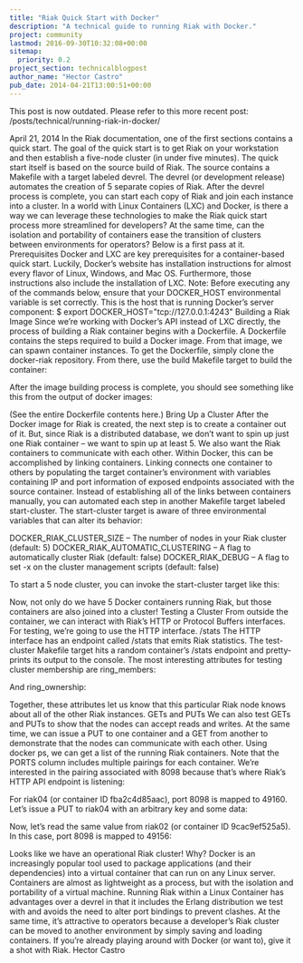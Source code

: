 ```yaml
---
title: "Riak Quick Start with Docker"
description: "A technical guide to running Riak with Docker."
project: community
lastmod: 2016-09-30T10:32:08+00:00
sitemap:
  priority: 0.2
project_section: technicalblogpost
author_name: "Hector Castro"
pub_date: 2014-04-21T13:00:51+00:00
---
```


This post is now outdated. Please refer to this more recent post: /posts/technical/running-riak-in-docker/

April 21, 2014
In the Riak documentation, one of the first sections contains a quick start. The goal of the quick start is to get Riak on your workstation and then establish a five-node cluster (in under five minutes).
The quick start itself is based on the source build of Riak. The source contains a Makefile with a target labeled devrel. The devrel (or development release) automates the creation of 5 separate copies of Riak. After the devrel process is complete, you can start each copy of Riak and join each instance into a cluster.
In a world with Linux Containers (LXC) and Docker, is there a way we can leverage these technologies to make the Riak quick start process more streamlined for developers? At the same time, can the isolation and portability of containers ease the transition of clusters between environments for operators?
Below is a first pass at it.
Prerequisites
Docker and LXC are key prerequisites for a container-based quick start. Luckily, Docker’s website has installation instructions for almost every flavor of Linux, Windows, and Mac OS. Furthermore, those instructions also include the installation of LXC.
Note: Before executing any of the commands below, ensure that your DOCKER\_HOST environmental variable is set correctly. This is the host that is running Docker’s server component:
$ export DOCKER\_HOST="tcp://127.0.0.1:4243" 
Building a Riak Image
Since we’re working with Docker’s API instead of LXC directly, the process of building a Riak container begins with a Dockerfile. A Dockerfile contains the steps required to build a Docker image. From that image, we can spawn container instances.
To get the Dockerfile, simply clone the docker-riak repository. From there, use the build Makefile target to build the container:

After the image building process is complete, you should see something like this from the output of docker images:

(See the entire Dockerfile contents here.)
Bring Up a Cluster
After the Docker image for Riak is created, the next step is to create a container out of it. But, since Riak is a distributed database, we don’t want to spin up just one Riak container – we want to spin up at least 5.
We also want the Riak containers to communicate with each other. Within Docker, this can be accomplished by linking containers. Linking connects one container to others by populating the target container’s environment with variables containing IP and port information of exposed endpoints associated with the source container.
Instead of establishing all of the links between containers manually, you can automated each step in another Makefile target labeled start-cluster. The start-cluster target is aware of three environmental variables that can alter its behavior:

DOCKER\_RIAK\_CLUSTER\_SIZE – The number of nodes in your Riak cluster (default: 5)
DOCKER\_RIAK\_AUTOMATIC\_CLUSTERING – A flag to automatically cluster Riak (default: false)
DOCKER\_RIAK\_DEBUG – A flag to set -x on the cluster management scripts (default: false)

To start a 5 node cluster, you can invoke the start-cluster target like this:

Now, not only do we have 5 Docker containers running Riak, but those containers are also joined into a cluster!
Testing a Cluster
From outside the container, we can interact with Riak’s HTTP or Protocol Buffers interfaces. For testing, we’re going to use the HTTP interface.
/stats
The HTTP interface has an endpoint called /stats that emits Riak statistics. The test-cluster Makefile target hits a random container’s /stats endpoint and pretty-prints its output to the console.
The most interesting attributes for testing cluster membership are ring\_members:

And ring\_ownership:

Together, these attributes let us know that this particular Riak node knows about all of the other Riak instances.
GETs and PUTs
We can also test GETs and PUTs to show that the nodes can accept reads and writes. At the same time, we can issue a PUT to one container and a GET from another to demonstrate that the nodes can communicate with each other.
Using docker ps, we can get a list of the running Riak containers. Note that the PORTS column includes multiple pairings for each container. We’re interested in the pairing associated with 8098 because that’s where Riak’s HTTP API endpoint is listening:

For riak04 (or container ID fba2c4d85aac), port 8098 is mapped to 49160. Let’s issue a PUT to riak04 with an arbitrary key and some data:

Now, let’s read the same value from riak02 (or container ID 9cac9ef525a5). In this case, port 8098 is mapped to 49156:

Looks like we have an operational Riak cluster!
Why?
Docker is an increasingly popular tool used to package applications (and their dependencies) into a virtual container that can run on any Linux server. Containers are almost as lightweight as a process, but with the isolation and portability of a virtual machine.
Running Riak within a Linux Container has advantages over a devrel in that it includes the Erlang distribution we test with and avoids the need to alter port bindings to prevent clashes. At the same time, it’s attractive to operators because a developer’s Riak cluster can be moved to another environment by simply saving and loading containers.
If you’re already playing around with Docker (or want to), give it a shot with Riak.
Hector Castro
